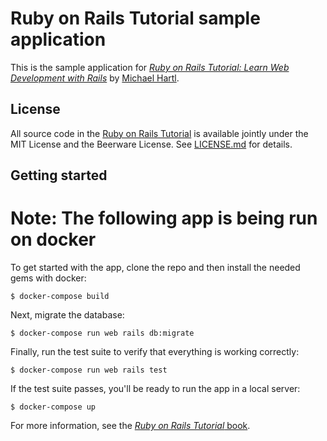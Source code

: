 # Ruby on Rails Tutorial sample application

This is the sample application for
[*Ruby on Rails Tutorial:
Learn Web Development with Rails*](https://www.railstutorial.org/)
by [Michael Hartl](http://www.michaelhartl.com/).

## License

All source code in the [Ruby on Rails Tutorial](https://www.railstutorial.org/)
is available jointly under the MIT License and the Beerware License. See
[LICENSE.md](LICENSE.md) for details.

## Getting started

# Note: The following app is being run on docker

To get started with the app, clone the repo and then install the needed gems with docker:

```
$ docker-compose build
```

Next, migrate the database:

```
$ docker-compose run web rails db:migrate
```

Finally, run the test suite to verify that everything is working correctly:

```
$ docker-compose run web rails test
```

If the test suite passes, you'll be ready to run the app in a local server:

```
$ docker-compose up
```

For more information, see the
[*Ruby on Rails Tutorial* book](https://www.railstutorial.org/book).
